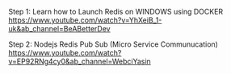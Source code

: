 Step 1: Learn how to Launch Redis on WINDOWS using DOCKER
https://www.youtube.com/watch?v=YhXeiB_1-uk&ab_channel=BeABetterDev

Step 2: Nodejs Redis Pub Sub (Micro Service Communucation)
https://www.youtube.com/watch?v=EP92RNg4cy0&ab_channel=WebciYasin
